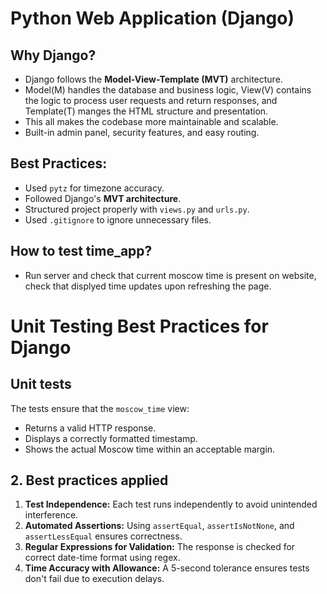 # Python Web Application (Django)

## Why Django?
- Django follows the **Model-View-Template (MVT)** architecture.
- Model(M) handles the database and business logic, View(V) contains the logic to process user requests and return responses, and Template(T) manges the HTML structure and presentation.
- This all makes the codebase more maintainable and scalable.
- Built-in admin panel, security features, and easy routing.

## Best Practices:
- Used `pytz` for timezone accuracy.
- Followed Django's **MVT architecture**.
- Structured project properly with `views.py` and `urls.py`.
- Used `.gitignore` to ignore unnecessary files.

## How to test time_app?
- Run server and check that current moscow time is present on website, check that displyed time updates upon refreshing the page.

# Unit Testing Best Practices for Django

## Unit tests
The tests ensure that the `moscow_time` view:
- Returns a valid HTTP response.
- Displays a correctly formatted timestamp.
- Shows the actual Moscow time within an acceptable margin.

## 2. Best practices applied
1. **Test Independence:** Each test runs independently to avoid unintended interference.
2. **Automated Assertions:** Using `assertEqual`, `assertIsNotNone`, and `assertLessEqual` ensures correctness.
3. **Regular Expressions for Validation:** The response is checked for correct date-time format using regex.
4. **Time Accuracy with Allowance:** A 5-second tolerance ensures tests don't fail due to execution delays.
